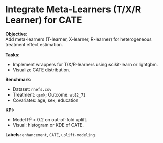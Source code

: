 # Integrate Meta-Learners (T/X/R Learner) for CATE

**Objective:**  
Add meta-learners (T-learner, X-learner, R-learner) for heterogeneous treatment effect estimation.

**Tasks:**  
- Implement wrappers for T/X/R-learners using scikit-learn or lightgbm.
- Visualize CATE distribution.

**Benchmark:**  
- Dataset: `nhefs.csv`
- Treatment: `qsmk`; Outcome: `wt82_71`
- Covariates: age, sex, education

**KPI:**  
- Model R² > 0.2 on out-of-fold uplift.
- Visual: histogram or KDE of CATE.

**Labels:** `enhancement`, `CATE`, `uplift-modeling`

